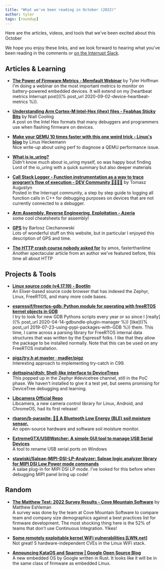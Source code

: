 ```yaml
---
title: "What we've been reading in October (2022)"
author: tyler
tags: [roundup]
---
```


<!-- excerpt start -->

Here are the articles, videos, and tools that we've been excited about this
October

<!-- excerpt end -->

We hope you enjoy these links, and we look forward to hearing what you've been
reading in the comments or [on the Interrupt Slack](https://interrupt-slack.herokuapp.com/).

## Articles & Learning

- [**The Power of Firmware Metrics - Memfault Webinar**](https://go.memfault.com/webinar-power-of-metrics-monitoring-battery-life-connectivity-power-consumption) by Tyler Hoffman<br>
  I'm doing a webinar on the most important metrics to monitor on battery-powered embedded devices. It will extend on my [heartbeat metrics Interrupt post]({% post_url 2020-09-02-device-heartbeat-metrics %}).

- [**Understanding Arm Cortex-M Intel-Hex (ihex) files - Feabhas Sticky Bits**](https://blog.feabhas.com/2022/10/understanding-arm-cortex-m-intel-hex-ihex-files/) by Niall Cooling<br>
  A post on the Intel Hex formats that many debuggers and programmers use when flashing firmware on devices.

- [**Make your QEMU 10 times faster with this one weird trick - Linus's blog**](https://linus.schreibt.jetzt/posts/qemu-9p-performance.html) by Linus Heckemann<br>
  Nice write-up about using perf to diagnose a QEMU performance issue.

- [**What is io_uring?**](https://unixism.net/loti/what_is_io_uring.html)<br>
  Didn't know much about io_uring myself, so was happy bout finding Lord of the io_uring with a quick summary but also deeper materials

- [**Call Stack Logger - Function instrumentation as a way to trace program’s flow of execution - DEV Community 👩‍💻👨‍💻**](https://dev.to/taugustyn/call-stack-logger-function-instrumentation-as-a-way-to-trace-programs-flow-of-execution-419a) by Tomasz Augustyn<br>
  Posted in the Interrupt community, a step by step guide to logging all function calls in C++ for debugging purposes on devices that are not currently connected to a debugger.

- [**Arm Assembly, Reverse Engineering, Exploitation - Azeria**](https://azeria.gumroad.com/)<br>
  some cool cheatsheets for assembly!

- [**GPS**](https://ciechanow.ski/gps) by Bartosz Ciechanowski<br>
  Lots of wonderful stuff on this website, but in particular I enjoyed this description of GPS and time.

- [**The HTTP crash course nobody asked for**](https://fasterthanli.me/articles/the-http-crash-course-nobody-asked-for) by amos, fasterthanlime<br>
  Another spectacular article from an author we've featured before, this time all about HTTP

## Projects & Tools

- [**Linux source code (v4.17.19) - Bootlin**](https://elixir.bootlin.com/linux/v4.17.19/source)<br>
  An Elixer-based source code browser that has indexed the Zephyr, Linux, FreeRTOS, and many more code bases.

- [**espressif/freertos-gdb: Python module for operating with freeRTOS kernel objects in GDB**](https://github.com/espressif/freertos-gdb)<br>
  I try to look for new GDB Pythons scripts every year or so since I [really]({% post_url 2020-04-14-gdbundle-plugin-manager %}) [like]({% post_url 2019-07-23-using-pypi-packages-with-GDB %}) them. This time, I came across a parsing library for FreeRTOS internal data structures that was written by the Espressif folks. I like that they allow the package to be installed normally. Note that this can be used on any FreeRTOS installation.

- [**pigz/try.h at master · madler/pigz**](https://github.com/madler/pigz/blob/master/try.h)<br>
  Interesting approach to implementing try-catch in C99.

- [**dottspina/dtsh: Shell-like interface to DeviceTrees**](https://github.com/dottspina/dtsh)<br>
  This popped up in the Zephyr #devicetree channel, still in the PoC phase. We haven't installed to give it a test yet, but seems promising for DeviceTree debugging and learning.

- [**Libcamera Official Repo**](https://git.libcamera.org/libcamera/libcamera.git/tree/README.rst)<br>
  Libcamera, a new camera control library for Linux, Android, and ChromeOS, had its first release!

- [**rbaron/b-parasite: 🌱💧 A Bluetooth Low Energy (BLE) soil moisture sensor.**](https://github.com/rbaron/b-parasite)<br>
  An open-source hardware and software soil moisture monitor.

- [**ExtremeGTX/USBWatcher: A simple GUI tool to manage USB Serial Devices**](https://github.com/ExtremeGTX/USBWatcher)<br>
  A tool to rename USB serial ports on Windows

- [**stawiski/Saleae-MIPI-DSI-LP-Analyzer: Saleae logic analyzer library for MIPI DSI Low Power mode commands**](https://github.com/stawiski/Saleae-MIPI-DSI-LP-Analyzer)<br>
  A salae plug-in for MIPI DSI LP mode. I’ve looked for this before when debugging MIPI panel bring up code!

## Random

- [**The Matthew Test: 2022 Survey Results - Cove Mountain Software**](https://covemountainsoftware.com/2022/10/27/the-matthew-test-2022-survey-results/) by Matthew Eshleman<br>
  A survey was done by the team at Cove Mountain Software to compare team and company size demographics against a best practices list for firmware development. The most shocking thing here is the 52% of teams that don't use Continuous Integration. Yikes!

- [**Some remotely exploitable kernel WiFi vulnerabilities [LWN.net]**](https://lwn.net/Articles/911062/)<br>
  Not great! 5 hardware-independent CVEs in the Linux WiFi stack.

- [**Announcing KataOS and Sparrow | Google Open Source Blog**](https://opensource.googleblog.com/2022/10/announcing-kataos-and-sparrow.html)<br>
  A new embedded OS by Google written in Rust. It looks like it will be in the same class of firmware as embedded Linux.
